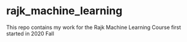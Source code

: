 # rajk_machine_learning
This repo contains my work for the Rajk Machine Learning Course first started in 2020 Fall
